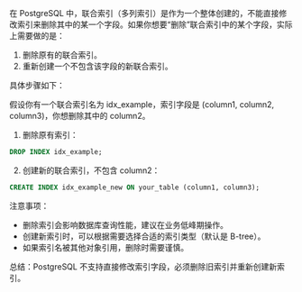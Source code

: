 在 PostgreSQL 中，联合索引（多列索引）是作为一个整体创建的，不能直接修改索引来删除其中的某一个字段。如果你想要“删除”联合索引中的某个字段，实际上需要做的是：

1. 删除原有的联合索引。
2. 重新创建一个不包含该字段的新联合索引。

具体步骤如下：

假设你有一个联合索引名为 idx_example，索引字段是 (column1, column2, column3)，你想删除其中的 column2。

1. 删除原有索引：

```sql
DROP INDEX idx_example;
```

2. 创建新的联合索引，不包含 column2：

```sql
CREATE INDEX idx_example_new ON your_table (column1, column3);
```

注意事项：

- 删除索引会影响数据库查询性能，建议在业务低峰期操作。
- 创建新索引时，可以根据需要选择合适的索引类型（默认是 B-tree）。
- 如果索引名被其他对象引用，删除时需要谨慎。

总结：PostgreSQL 不支持直接修改索引字段，必须删除旧索引并重新创建新索引。